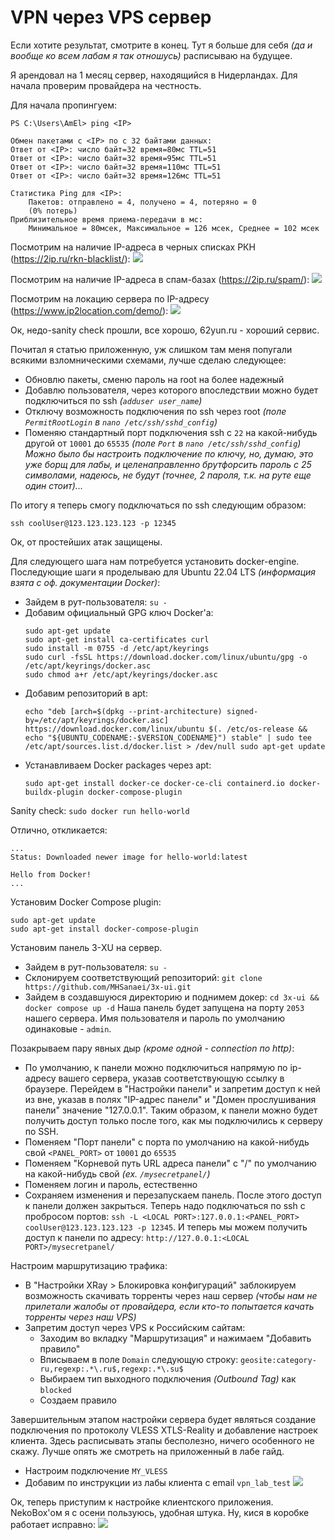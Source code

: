 # VPN через VPS сервер

Если хотите результат, смотрите в конец. Тут я больше для себя _(да и вообще ко всем лабам я так отношусь)_ расписываю на будущее.

Я арендовал на 1 месяц сервер, находящийся в Нидерландах. 
Для начала проверим провайдера на честность.

Для начала пропингуем:
```
PS C:\Users\AmEl> ping <IP>

Обмен пакетами с <IP> по с 32 байтами данных:
Ответ от <IP>: число байт=32 время=80мс TTL=51
Ответ от <IP>: число байт=32 время=95мс TTL=51
Ответ от <IP>: число байт=32 время=110мс TTL=51
Ответ от <IP>: число байт=32 время=126мс TTL=51

Статистика Ping для <IP>:
    Пакетов: отправлено = 4, получено = 4, потеряно = 0
    (0% потерь)
Приблизительное время приема-передачи в мс:
    Минимальное = 80мсек, Максимальное = 126 мсек, Среднее = 102 мсек
```

Посмотрим на наличие IP-адреса в черных списках РКН (https://2ip.ru/rkn-blacklist/):
![](images/RKN.png)

Посмотрим на наличие IP-адреса в спам-базах (https://2ip.ru/spam/):
![](images/SPAM.png)

Посмотрим на локацию сервера по IP-адресу (https://www.ip2location.com/demo/<IP>):
![](images/location.png)

Ок, недо-sanity check прошли, все хорошо, 62yun.ru - хороший сервис.

Почитал я статью приложенную, уж слишком там меня попугали всякими взломническими схемами, лучше сделаю следующее:
* Обновлю пакеты, сменю пароль на root на более надежный
* Добавлю пользователя, через которого впоследствии можно будет подключиться по ssh _(`adduser user_name`)_
* Отключу возможность подключения по ssh через root _(поле `PermitRootLogin` в `nano /etc/ssh/sshd_config`)_
* Поменяю стандартный порт подключения ssh с `22` на какой-нибудь другой от `10001` до `65535` _(поле `Port` в `nano /etc/ssh/sshd_config`)_
_Можно было бы настроить подключение по ключу, но, думаю, это уже борщ для лабы, и целенаправленно брутфорсить пароль с 25 символами, надеюсь, не будут (точнее, 2 пароля, т.к. на руте еще один стоит)..._

По итогу я теперь смогу подключаться по ssh следующим образом:
```
ssh coolUser@123.123.123.123 -p 12345
```
Ок, от простейших атак защищены.

Для следующего шага нам потребуется установить docker-engine. Последующие шаги я проделываю для Ubuntu 22.04 LTS _(информация взята с оф. документации Docker)_:
* Зайдем в рут-пользователя: `su -`
* Добавим официальный GPG ключ Docker'а:
    ```
    sudo apt-get update
    sudo apt-get install ca-certificates curl
    sudo install -m 0755 -d /etc/apt/keyrings
    sudo curl -fsSL https://download.docker.com/linux/ubuntu/gpg -o /etc/apt/keyrings/docker.asc
    sudo chmod a+r /etc/apt/keyrings/docker.asc
    ```
* Добавим репозиторий в apt:
    ```
    echo "deb [arch=$(dpkg --print-architecture) signed-by=/etc/apt/keyrings/docker.asc] https://download.docker.com/linux/ubuntu $(. /etc/os-release && echo "${UBUNTU_CODENAME:-$VERSION_CODENAME}") stable" | sudo tee /etc/apt/sources.list.d/docker.list > /dev/null sudo apt-get update
    ```
* Устанавливаем Docker packages через apt:
    ```
    sudo apt-get install docker-ce docker-ce-cli containerd.io docker-buildx-plugin docker-compose-plugin
    ```

Sanity check: `sudo docker run hello-world`

Отлично, откликается:
```
...
Status: Downloaded newer image for hello-world:latest

Hello from Docker!
...
```

Установим Docker Compose plugin: 
```
sudo apt-get update
sudo apt-get install docker-compose-plugin
```

Установим панель 3-XU на сервер.
* Зайдем в рут-пользователя: `su -`
* Склонируем соответствующий репозиторий: `git clone https://github.com/MHSanaei/3x-ui.git`
* Зайдем в создавшуюся директорию и поднимем докер: `cd 3x-ui && docker compose up -d`
Наша панель будет запущена на порту `2053` нашего сервера. Имя пользователя и пароль по умолчанию одинаковые - `admin`.

Позакрываем пару явных дыр _(кроме одной - connection по http)_:
* По умолчанию, к панели можно подключиться напрямую по ip-адресу вашего сервера, указав соответствующую ссылку в браузере. Перейдем в "Настройки панели" и запретим доступ к ней из вне, указав в полях "IP-адрес панели" и "Домен прослушивания панели" значение "127.0.0.1". Таким образом, к панели можно будет получить доступ только после того, как мы подключились к серверу по SSH.
* Поменяем "Порт панели" с порта по умолчанию на какой-нибудь свой `<PANEL_PORT>` от `10001` до `65535` 
* Поменяем "Корневой путь URL адреса панели" c "/" по умолчанию на какой-нибудь свой _(ex. `/mysecretpanel/`)_
* Поменяем логин и пароль, естественно
* Сохраняем изменения и перезапускаем панель. После этого доступ к панели должен закрыться. Теперь надо подключаться по ssh с пробросом портов: `ssh -L <LOCAL PORT>:127.0.0.1:<PANEL_PORT> coolUser@123.123.123.123 -p 12345`. И теперь мы можем получить доступ к панели по адресу: `http://127.0.0.1:<LOCAL PORT>/mysecretpanel/`

Настроим маршрутизацию трафика:
* В "Настройки XRay > Блокировка конфигураций" заблокируем возможность скачивать торренты через наш сервер _(чтобы нам не прилетали жалобы от провайдера, если кто-то попытается качать торренты через наш VPS)_
* Запретим доступ через VPS к Российским сайтам:
  * Заходим во вкладку "Маршрутизация" и нажимаем "Добавить правило"
  * Вписываем в поле `Domain` следующую строку: `geosite:category-ru,regexp:.*\.ru$,regexp:.*\.su$`
  * Выбираем тип выходного подключения _(Outbound Tag)_ как `blocked`
  * Создаем правило
  
Завершительным этапом настройки сервера будет являться создание подключения по протоколу VLESS XTLS-Reality и добавление настроек клиента.
Здесь расписывать этапы бесполезно, ничего особенного не скажу. Лучше опять же смотреть на приложенный в лабе гайд.
* Настроим подключение `MY_VLESS`
* Добавим по инструкции из лабы клиента с email `vpn_lab_test`
![](images/connection_n_client.png)

Ок, теперь приступим к настройке клиентского приложения. NekoBox'ом я с осени пользуюсь, удобная штука. Ну, кися в коробке работает исправно:
![](images/nekobox.png)
